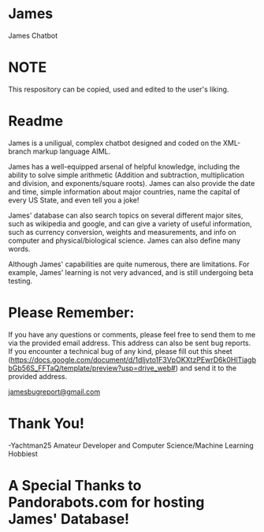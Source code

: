 # James
James Chatbot

# NOTE

This respository can be copied, used and edited to the user's liking. 

# Readme

James is a uniligual, complex chatbot designed and coded on the XML-branch markup language AIML. 

James has a well-equipped arsenal of helpful knowledge, including the ability to solve simple arithmetic (Addition and subtraction, multiplication and division, and exponents/square roots). James can also provide the date and time, simple information about major countries, name the capital of every US State, and even tell you a joke!

James' database can also search topics on several different major sites, such as wikipedia and google, and can give a variety of useful information, such as currency conversion, weights and measurements, and info on computer and physical/biological science. James can also define many words.

Although James' capabilities are quite numerous, there are limitations. For example, James' learning is not very advanced, and is still undergoing beta testing.

# Please Remember:

If you have any questions or comments, please feel free to send them to me via the provided email address. This address can also be sent bug reports. If you encounter a technical bug of any kind, please fill out this sheet (https://docs.google.com/document/d/1dIjvto1F3VpOKXtzPEwrD6k0HlTiagbbGb56S_FFTaQ/template/preview?usp=drive_web#) and send it to the provided address. 

jamesbugreport@gmail.com

# Thank You! 
-Yachtman25
Amateur Developer and
Computer Science/Machine Learning Hobbiest

# A Special Thanks to Pandorabots.com for hosting James' Database!

